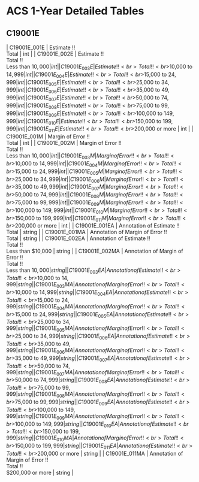 # ACS 1-Year Detailed Tables

## C19001E

| C19001E_001E | Estimate !!<br>Total | int |
| C19001E_002E | Estimate !!<br>Total !!<br>Less than $10,000 | int |
| C19001E_003E | Estimate !!<br>Total !!<br>$10,000 to $14,999 | int |
| C19001E_004E | Estimate !!<br>Total !!<br>$15,000 to $24,999 | int |
| C19001E_005E | Estimate !!<br>Total !!<br>$25,000 to $34,999 | int |
| C19001E_006E | Estimate !!<br>Total !!<br>$35,000 to $49,999 | int |
| C19001E_007E | Estimate !!<br>Total !!<br>$50,000 to $74,999 | int |
| C19001E_008E | Estimate !!<br>Total !!<br>$75,000 to $99,999 | int |
| C19001E_009E | Estimate !!<br>Total !!<br>$100,000 to $149,999 | int |
| C19001E_010E | Estimate !!<br>Total !!<br>$150,000 to $199,999 | int |
| C19001E_011E | Estimate !!<br>Total !!<br>$200,000 or more | int |
| C19001E_001M | Margin of Error !!<br>Total | int |
| C19001E_002M | Margin of Error !!<br>Total !!<br>Less than $10,000 | int |
| C19001E_003M | Margin of Error !!<br>Total !!<br>$10,000 to $14,999 | int |
| C19001E_004M | Margin of Error !!<br>Total !!<br>$15,000 to $24,999 | int |
| C19001E_005M | Margin of Error !!<br>Total !!<br>$25,000 to $34,999 | int |
| C19001E_006M | Margin of Error !!<br>Total !!<br>$35,000 to $49,999 | int |
| C19001E_007M | Margin of Error !!<br>Total !!<br>$50,000 to $74,999 | int |
| C19001E_008M | Margin of Error !!<br>Total !!<br>$75,000 to $99,999 | int |
| C19001E_009M | Margin of Error !!<br>Total !!<br>$100,000 to $149,999 | int |
| C19001E_010M | Margin of Error !!<br>Total !!<br>$150,000 to $199,999 | int |
| C19001E_011M | Margin of Error !!<br>Total !!<br>$200,000 or more | int |
| C19001E_001EA | Annotation of Estimate !!<br>Total | string |
| C19001E_001MA | Annotation of Margin of Error !!<br>Total | string |
| C19001E_002EA | Annotation of Estimate !!<br>Total !!<br>Less than $10,000 | string |
| C19001E_002MA | Annotation of Margin of Error !!<br>Total !!<br>Less than $10,000 | string |
| C19001E_003EA | Annotation of Estimate !!<br>Total !!<br>$10,000 to $14,999 | string |
| C19001E_003MA | Annotation of Margin of Error !!<br>Total !!<br>$10,000 to $14,999 | string |
| C19001E_004EA | Annotation of Estimate !!<br>Total !!<br>$15,000 to $24,999 | string |
| C19001E_004MA | Annotation of Margin of Error !!<br>Total !!<br>$15,000 to $24,999 | string |
| C19001E_005EA | Annotation of Estimate !!<br>Total !!<br>$25,000 to $34,999 | string |
| C19001E_005MA | Annotation of Margin of Error !!<br>Total !!<br>$25,000 to $34,999 | string |
| C19001E_006EA | Annotation of Estimate !!<br>Total !!<br>$35,000 to $49,999 | string |
| C19001E_006MA | Annotation of Margin of Error !!<br>Total !!<br>$35,000 to $49,999 | string |
| C19001E_007EA | Annotation of Estimate !!<br>Total !!<br>$50,000 to $74,999 | string |
| C19001E_007MA | Annotation of Margin of Error !!<br>Total !!<br>$50,000 to $74,999 | string |
| C19001E_008EA | Annotation of Estimate !!<br>Total !!<br>$75,000 to $99,999 | string |
| C19001E_008MA | Annotation of Margin of Error !!<br>Total !!<br>$75,000 to $99,999 | string |
| C19001E_009EA | Annotation of Estimate !!<br>Total !!<br>$100,000 to $149,999 | string |
| C19001E_009MA | Annotation of Margin of Error !!<br>Total !!<br>$100,000 to $149,999 | string |
| C19001E_010EA | Annotation of Estimate !!<br>Total !!<br>$150,000 to $199,999 | string |
| C19001E_010MA | Annotation of Margin of Error !!<br>Total !!<br>$150,000 to $199,999 | string |
| C19001E_011EA | Annotation of Estimate !!<br>Total !!<br>$200,000 or more | string |
| C19001E_011MA | Annotation of Margin of Error !!<br>Total !!<br>$200,000 or more | string |

